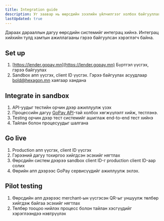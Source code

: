 ```yaml
---
title: Integration guide
description: Уг заавар нь өөрсдийн зээлийн үйлчилгээг холбох байгууллагыг холбох процесс юм.
lastUpdated: true
---
```


Дараах дарааллын дагуу өөрсдийн системийг интеграц хийнэ. Интеграц хийхийн тулд хамтын ажиллагааны гэрээ байгуулсан хэрэглэгч байна.

## Set up

1. [https://lender.gopay.mn](https://lender.gopay.mn) Бүртгэл үүсгэх, гэрээ байгуулах
2. Sandbox апп үүсгэх, client ID үүсгэх. Гэрээ байгуулах асуудлаар [bold@hexagon.mn](mailto:bold@hexagon.mn) хаягаар хандана

## Integrate in sandbox

1. API-уудыг тестийн орчин дээр ажиллуулж үзэх
2. Процессийн дагуу [GoPay API](/gopay-docs/api/api)-тай холбох хөгжүүлэлт хийж, тестлэнэ.
3. Testing орчин дээр тест системийг ашиглаж end-to-end тест хийнэ
4. Тайлан болон процеcуудыг шалгана

## Go live

1. Production апп үүсгэх, client ID үүсгэх
2. Гэрээний дагуу тохиргоо хийгдсэн эсэхийг нягтлах
3. Өөрсдийн систем дээрээ sandbox client ID-г production client ID-аар солих
4. Өөрийн апп дээрээс GoPay сервисүүдийг ажиллуулж эхлэх.

## Pilot testing

1. Өөрсдийн апп дээрээс merchant-ын үүсгэсэн QR-ыг уншуулж төлбөр хийгдэж байгаа эсэхийг нягтлах
2. Төлбөр тооцоо нийлэх процесс болон тайлан хэсгүүдийг хэрэглээндээ нэвтрүүлэх
